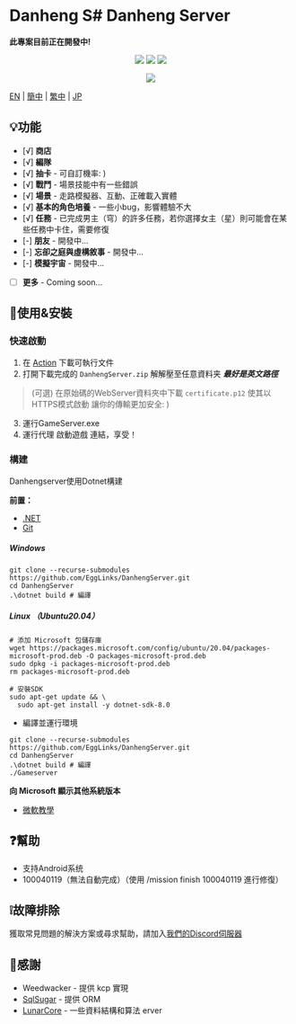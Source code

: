 # Danheng S# Danheng Server

**__此專案目前正在開發中!__**

<p align="center">
<a href="https://visualstudio.com"><img src="https://img.shields.io/badge/Visual%20Studio-000000.svg?style=for-the-badge&logo=visual-studio&logoColor=white" /></a>
<a href="https://dotnet.microsoft.com/"><img src="https://img.shields.io/badge/.NET-000000.svg?style=for-the-badge&logo=.NET&logoColor=white" /></a>
<a href="https://www.gnu.org/"><img src="https://img.shields.io/badge/GNU-000000.svg?style=for-the-badge&logo=GNU&logoColor=white" /></a>
</p>
<p align="center">
  <a href="https://discord.gg/xRtZsmHBVj"><img src="https://img.shields.io/badge/Discord%20Server-000000.svg?style=for-the-badge&logo=Discord&logoColor=white" /></a>
</p>

[EN](../README.md) | [簡中](README_zh-CN.md) | [繁中](README_zh-CN.md) | [JP](README_ja-JP.md)

## 💡功能

- [√] **商店**
- [√] **編隊**
- [√] **抽卡** - 可自訂機率: )
- [√] **戰鬥** - 場景技能中有一些錯誤
- [√] **場景** - 走路模擬器、互動、正確載入實體
- [√] **基本的角色培養** - 一些小bug，影響體驗不大
- [√] **任務** - 已完成男主（穹）的許多任務，若你選擇女主（星）則可能會在某些任務中卡住，需要修復
- [-] **朋友** - 開發中...
- [-] **忘卻之庭與虛構敘事** - 開發中...
- [-] **模擬宇宙** - 開發中...

- [ ] **更多**  - Coming soon...

## 🍗使用&安裝

### 快速啟動

1. 在 [Action](https://github.com/StopWuyu/DanhengServer/actions) 下載可執行文件
2. 打開下載完成的 `DanhengServer.zip` 解解壓至任意資料夹 __*最好是英文路徑*__

> (可選) 在原始碼的WebServer資料夾中下載 `certificate.p12` 使其以HTTPS模式啟動 讓你的傳輸更加安全: )

3. 運行GameServer.exe
4. 運行代理 啟動遊戲 連結，享受！

### 構建

Danhengserver使用Dotnet構建

**前置：**

- [.NET](https://dotnet.microsoft.com/)
- [Git](https://git-scm.com/downloads)

##### Windows

```shell
git clone --recurse-submodules https://github.com/EggLinks/DanhengServer.git
cd DanhengServer
.\dotnet build # 編譯
```
##### Linux （Ubuntu20.04）
```shell
# 添加 Microsoft 包儲存庫
wget https://packages.microsoft.com/config/ubuntu/20.04/packages-microsoft-prod.deb -O packages-microsoft-prod.deb
sudo dpkg -i packages-microsoft-prod.deb
rm packages-microsoft-prod.deb

# 安裝SDK
sudo apt-get update && \
  sudo apt-get install -y dotnet-sdk-8.0
```

- 編譯並運行環境
```shell
git clone --recurse-submodules https://github.com/EggLinks/DanhengServer.git
cd DanhengServer
.\dotnet build # 編譯
./Gameserver
```
**向 Microsoft 顯示其他系統版本**
- [微軟教學](https://dotnet.microsoft.com/zh-tw/download/dotnet/thank-you/sdk-8.0.204-linux-x64-binaries)

## ❓幫助

- 支持Android系统
- 100040119（無法自動完成）（使用 /mission finish 100040119 進行修復）

## ❕️故障排除

獲取常見問題的解決方案或尋求幫助，請加入[我們的Discord伺服器](https://discord.gg/xRtZsmHBVj)

## 🙌感謝

- Weedwacker - 提供 kcp 實現
- [SqlSugar](https://github.com/donet5/SqlSugar) - 提供 ORM
- [LunarCore](https://github.com/Melledy/LunarCore) - 一些資料結構和算法
erver
